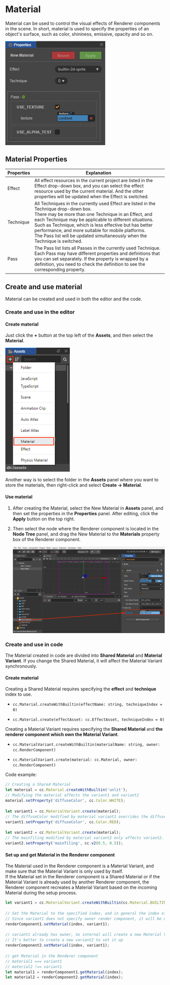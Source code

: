 # Material

Material can be used to control the visual effects of Renderer components in the scene. In short, material is used to specify the properties of an object's surface, such as color, shininess, emissive, opacity and so on.

![Material](./material/material.png)

## Material Properties

| Properties | Explanation	             |
| ---------- | ---------------- |
| Effect     | All effect resources in the current project are listed in the Effect drop-down box, and you can select the effect resource used by the current material. And the other properties will be updated when the Effect is switched. |
| Technique  | All Techniques in the currently used Effect are listed in the Technique drop-down box.<br>There may be more than one Technique in an Effect, and each Technique may be applicable to different situations. Such as Technique, which is less effective but has better performance, and more suitable for mobile platforms.<br>The Pass list will be updated simultaneously when the Technique is switched. |
| Pass       | The Pass list lists all Passes in the currently used Technique.<br>Each Pass may have different properties and definitions that you can set separately. If the property is wrapped by a definition, you need to check the definition to see the corresponding property.

## Create and use material

Material can be created and used in both the editor and the code.

### Create and use in the editor

#### Create material

Just click the **+** button at the top left of the **Assets**, and then select the **Material**.

![](./material/create-material.png)

Another way is to select the folder in the **Assets** panel where you want to store the materials, then right-click and select **Create -> Material**.

#### Use material

1. After creating the Material, select the New Material in **Assets** panel, and then set the properties in the **Properties** panel. After editing, click the **Apply** button on the top right.

2. Then select the node where the Renderer component is located in the **Node Tree** panel, and drag the New Material to the **Materials** property box of the Renderer component.

    ![](./material/set-material.png)

### Create and use in code

The Material created in code are divided into **Shared Material** and **Material Variant**. If you change the Shared Material, it will affect the Material Variant synchronously.

#### Create material

Creating a Shared Material requires specifying the **effect** and **technique** index to use.

- `cc.Material.createWithBuiltin(effectName: string, techniqueIndex = 0)`

- `cc.Material.create(effectAsset: cc.EffectAsset, techniqueIndex = 0)`

Creating a Material Variant requires specifying the **Shared Material** and **the renderer component which own the Material Variant**.

- `cc.MaterialVariant.createWithBuiltin(materialName: string, owner: cc.RenderComponent)`
  
- `cc.MaterialVariant.create(material: cc.Material, owner: cc.RenderComponent)`

Code example:

```js
// Creating a Shared Material
let material = cc.Material.createWithBuiltin('unlit');
// Modifying the material affects the variant1 and variant2
material.setProperty('diffuseColor', cc.Color.WHITE);

let variant1 = cc.MaterialVariant.create(material);
// The diffuseColor modified by material variant1 overrides the diffuseColor modified by material
variant1.setProperty('diffuseColor', cc.Color.RED);

let variant2 = cc.MaterialVariant.create(material);
// The mainTiling modified by material variant2 only affects variant2.
variant2.setProperty('mainTiling', cc.v2(0.5, 0.5));
```

#### Set up and get Material in the Renderer component

The Material used in the Renderer component is a Material Variant, and make sure that the Material Variant is only used by itself.<br>
If the Material set in the Renderer component is a Shared Material or if the Material Variant is already used by another Renderer component, the Renderer component recreates a Material Variant based on the incoming Material during the setup process.

```js
let variant1 = cc.MaterialVariant.createWithBuiltin(cc.Material.BUILTIN_NAME.SPRITE);

// Set the Material to the specified index, and in general the index of the 2d Renderer component is 0.
// Since variant1 does not specify owner render component, it will be used directly by renderComponent1 and set owner to renderComponent1
renderComponent1.setMaterial(index, variant1);

// variant1 already has owner, So internal will create a new Material Variant based on variant1
// It's better to create a new variant2 to set it up
renderComponent2.setMaterial(index, variant1);

// get Material in the Renderer component
// material1 === variant1
// material2 !== variant1
let material1 = renderComponent1.getMaterial(index);
let material2 = renderComponent2.getMaterial(index);
```
